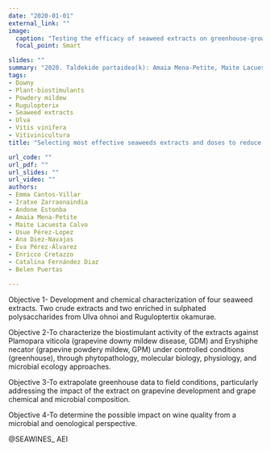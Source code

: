 ```yaml
---
date: "2020-01-01"
external_link: ""
image:
  caption: "Testing the efficacy of seaweed extracts on greenhouse-grown Vitis vinifera plants"
  focal_point: Smart

slides: ""
summary: "2020. Taldekide partaidea(k): Amaia Mena-Petite, Maite Lacuesta Calvo, Usue Pérez-Lopez"
tags:
- Downy
- Plant-biostimulants
- Powdery mildew
- Rugulopterix 
- Seaweed extracts
- Ulva
- Vitis vinifera 
- Vitivinicultura
title: "Selecting most effective seaweeds extracts and doses to reduce downy and powdery mildew affection in grapevine: Effects on grapevine physiology, and grape and wine microbiota"

url_code: ""
url_pdf: ""
url_slides: ""
url_video: ""
authors: 
- Emma Cantos-Villar
- Iratxe Zarraonaindia
- Andone Estonba
- Amaia Mena-Petite
- Maite Lacuesta Calvo
- Usue Pérez-Lopez
- Ana Diez-Navajas
- Eva Pérez-Álvarez
- Enricco Cretazzo 
- Catalina Fernández Diaz 
- Belen Puertas

---
```


Objective 1- Development and chemical characterization of four seaweed extracts. Two crude extracts and two enriched in sulphated polysaccharides from Ulva ohnoi and Ruguloptertix okamurae.

Objective 2-To characterize the biostimulant activity of the extracts against Plamopara viticola (grapevine downy mildew disease, GDM) and Eryshiphe necator (grapevine powdery mildew, GPM) under controlled conditions (greenhouse), through phytopathology, molecular biology, physiology, and microbial ecology approaches.

Objective 3-To extrapolate greenhouse data to field conditions, particularly addressing the impact of the extract on grapevine development and grape chemical and microbial composition. 

Objective 4-To determine the possible impact on wine quality from a microbial and oenological perspective.

@SEAWINES_ AEI

